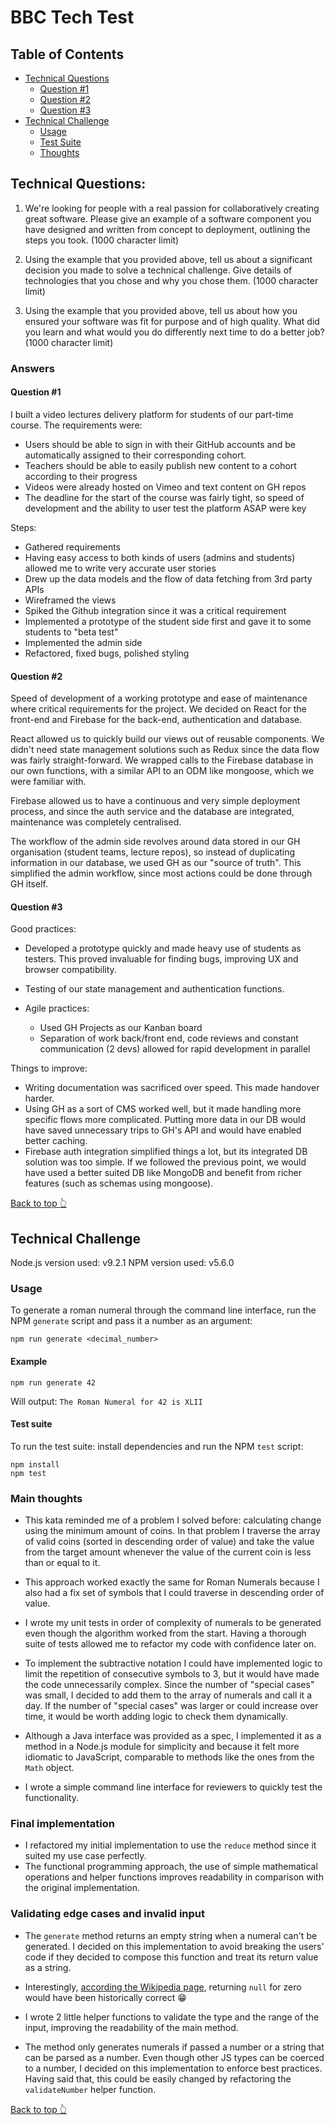# BBC Tech Test

## Table of Contents
- [Technical Questions](https://github.com/maurogestoso/bbc-tech-test#technical-questions)
  - [Question #1](https://github.com/maurogestoso/bbc-tech-test#question-1)
  - [Question #2](https://github.com/maurogestoso/bbc-tech-test#question-2)
  - [Question #3](https://github.com/maurogestoso/bbc-tech-test#question-3)
- [Technical Challenge](https://github.com/maurogestoso/bbc-tech-test#technical-challenge)
  - [Usage](https://github.com/maurogestoso/bbc-tech-test#usage)
  - [Test Suite](https://github.com/maurogestoso/bbc-tech-test#test-suite)
  - [Thoughts](https://github.com/maurogestoso/bbc-tech-test#main-thoughts)

## Technical Questions:

1.  We're looking for people with a real passion for collaboratively creating great software. Please give an example of a software component you have designed and written from concept to deployment, outlining the steps you took. (1000 character limit)

2.  Using the example that you provided above, tell us about a significant decision you made to solve a technical challenge. Give details of technologies that you chose and why you chose them. (1000 character limit)

3.  Using the example that you provided above, tell us about how you ensured your software was fit for purpose and of high quality. What did you learn and what would you do differently next time to do a better job? (1000 character limit)

### Answers

#### Question #1

I built a video lectures delivery platform for students of our part-time course. The requirements were:

* Users should be able to sign in with their GitHub accounts and be automatically assigned to their corresponding cohort.
* Teachers should be able to easily publish new content to a cohort according to their progress
* Videos were already hosted on Vimeo and text content on GH repos
* The deadline for the start of the course was fairly tight, so speed of development and the ability to user test the platform ASAP were key

Steps:

* Gathered requirements
* Having easy access to both kinds of users (admins and students) allowed me to write very accurate user stories
* Drew up the data models and the flow of data fetching from 3rd party APIs
* Wireframed the views
* Spiked the Github integration since it was a critical requirement
* Implemented a prototype of the student side first and gave it to some students to "beta test"
* Implemented the admin side
* Refactored, fixed bugs, polished styling

#### Question #2

Speed of development of a working prototype and ease of maintenance where critical requirements for the project. We decided on React for the front-end and Firebase for the back-end, authentication and database.

React allowed us to quickly build our views out of reusable components. We didn't need state management solutions such as Redux since the data flow was fairly straight-forward. We wrapped calls to the Firebase database in our own functions, with a similar API to an ODM like mongoose, which we were familiar with.

Firebase allowed us to have a continuous and very simple deployment process, and since the auth service and the database are integrated, maintenance was completely centralised.

The workflow of the admin side revolves around data stored in our GH organisation (student teams, lecture repos), so instead of duplicating information in our database, we used GH as our "source of truth". This simplified the admin workflow, since most actions could be done through GH itself.

#### Question #3

Good practices:

* Developed a prototype quickly and made heavy use of students as testers. This proved invaluable for finding bugs, improving UX and browser compatibility.

* Testing of our state management and authentication functions.

* Agile practices:
  * Used GH Projects as our Kanban board
  * Separation of work back/front end, code reviews and constant communication (2 devs) allowed for rapid development in parallel

Things to improve:

* Writing documentation was sacrificed over speed. This made handover harder.
* Using GH as a sort of CMS worked well, but it made handling more specific flows more complicated. Putting more data in our DB would have saved unnecessary trips to GH's API and would have enabled better caching.
* Firebase auth integration simplified things a lot, but its integrated DB solution was too simple. If we followed the previous point, we would have used a better suited DB like MongoDB and benefit from richer features (such as schemas using mongoose).

[Back to top 👆](https://github.com/maurogestoso/bbc-tech-test#bbc-tech-test)

## Technical Challenge

Node.js version used: v9.2.1
NPM version used: v5.6.0

### Usage

To generate a roman numeral through the command line interface, run the NPM `generate` script and pass it a number as an argument:

```
npm run generate <decimal_number>
```

#### Example

```
npm run generate 42
```

Will output: `The Roman Numeral for 42 is XLII`

#### Test suite

To run the test suite: install dependencies and run the NPM `test` script:

```
npm install
npm test
```

### Main thoughts

* This kata reminded me of a problem I solved before: calculating change using the minimum amount of coins. In that problem I traverse the array of valid coins (sorted in descending order of value) and take the value from the target amount whenever the value of the current coin is less than or equal to it.

* This approach worked exactly the same for Roman Numerals because I also had a fix set of symbols that I could traverse in descending order of value.

* I wrote my unit tests in order of complexity of numerals to be generated even though the algorithm worked from the start. Having a thorough suite of tests allowed me to refactor my code with confidence later on.

* To implement the subtractive notation I could have implemented logic to limit the repetition of consecutive symbols to 3, but it would have made the code unnecessarily complex. Since the number of "special cases" was small, I decided to add them to the array of numerals and call it a day. If the number of "special cases" was larger or could increase over time, it would be worth adding logic to check them dynamically.

* Although a Java interface was provided as a spec, I implemented it as a method in a Node.js module for simplicity and because it felt more idiomatic to JavaScript, comparable to methods like the ones from the `Math` object.

* I wrote a simple command line interface for reviewers to quickly test the functionality.

### Final implementation

* I refactored my initial implementation to use the `reduce` method since it suited my use case perfectly.
* The functional programming approach, the use of simple mathematical operations and helper functions improves readability in comparison with the original implementation.

### Validating edge cases and invalid input

* The `generate` method returns an empty string when a numeral can't be generated. I decided on this implementation to avoid breaking the users' code if they decided to compose this function and treat its return value as a string.

* Interestingly, [according the Wikipedia page](https://en.wikipedia.org/wiki/Roman_numerals#Zero), returning `null` for zero would have been historically correct 😁

* I wrote 2 little helper functions to validate the type and the range of the input, improving the readability of the main method.

* The method only generates numerals if passed a number or a string that can be parsed as a number. Even though other JS types can be coerced to a number, I decided on this implementation to enforce best practices. Having said that, this could be easily changed by refactoring the `validateNumber` helper function.

[Back to top 👆](https://github.com/maurogestoso/bbc-tech-test#bbc-tech-test)
